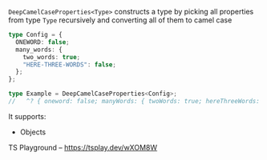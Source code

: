 `DeepCamelCaseProperties<Type>` constructs a type by picking all properties from type `Type` recursively and converting
all of them to camel case

```ts
type Config = {
  ONEWORD: false;
  many_words: {
    two_words: true;
    "HERE-THREE-WORDS": false;
  };
};

type Example = DeepCamelCaseProperties<Config>;
//   ^? { oneword: false; manyWords: { twoWords: true; hereThreeWords: false } }
```

It supports:

- Objects

TS Playground – https://tsplay.dev/wXOM8W

